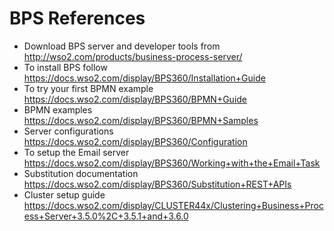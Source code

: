 <h1>BPS References</h1>

* Download BPS server and developer tools from http://wso2.com/products/business-process-server/
* To install BPS follow https://docs.wso2.com/display/BPS360/Installation+Guide
* To try your first BPMN example https://docs.wso2.com/display/BPS360/BPMN+Guide
* BPMN examples https://docs.wso2.com/display/BPS360/BPMN+Samples
* Server configurations https://docs.wso2.com/display/BPS360/Configuration
* To setup the Email server https://docs.wso2.com/display/BPS360/Working+with+the+Email+Task
* Substitution documentation https://docs.wso2.com/display/BPS360/Substitution+REST+APIs
* Cluster setup guide https://docs.wso2.com/display/CLUSTER44x/Clustering+Business+Process+Server+3.5.0%2C+3.5.1+and+3.6.0
